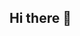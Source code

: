 ## Hi there 👋

<!--
**SuperSam1995/SuperSam1995** is a ✨ _special_ ✨ repository because its `README.md` (this file) appears on your GitHub profile.

Here are some ideas to get you started:

Hi, I'm currently studying for a PhD at KFUPM in Saudi Arabia, i've recently graduated from KTH in Sweden. 

My previous professional experiences all fall within the domain of AI/ML and Finance so i'm searching to both deepen my understanding of that specific intersection but also anything that allows me to experience neighbouring areas as well. 

You can reach me on my socials linked in my github or you can even shoot me a message on linkedin. 

Besides work i'm a huge FC Barcelona fan and also love a good book or poem.


